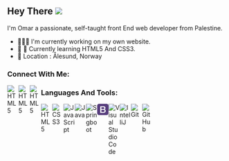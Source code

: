 ## Hey There <img src="https://media.giphy.com/media/hvRJCLFzcasrR4ia7z/giphy.gif" width="25px">
I'm Omar a passionate, self-taught front End web developer from Palestine.


- 👨🏽‍💻 I'm currently working on my own website.
- 🌱 🌱 Currently learning HTML5 And CSS3.
- 📌 Location : Ålesund, Norway

### Connect With Me:
<a href="https://www.facebook.com/people/Omar-Awad/100055771436254" target="_blank"> <img align="left" alt="HTML5" width="26px" src="https://cdn2.iconfinder.com/data/icons/social-var-1/614/2_-_Facebook-256.png"/> </a>
<a href="https://www.linkedin.com/in/omar-awad-382717210/" target="_blank"> <img align="left" alt="HTML5" width="26px" src="https://cdn1.iconfinder.com/data/icons/logotypes/32/square-linkedin-256.png"/> </a>
<a href="https://www.instagram.com/gloomygly/" target="_blank"> <img align="left" alt="HTML5" width="26px" src="https://cdn2.iconfinder.com/data/icons/social-icons-33/128/Instagram-256.png" alt="rahul_dk_jain"/> </a>







### Languages And Tools:
<a href="https://www.w3schools.com/html/default.asp" target="_blank"> <img align="left" alt="HTML5" width="26px" src="https://cdn4.iconfinder.com/data/icons/social-media-logos-6/512/96-html5-512.png"/> </a>
<a href="https://www.w3schools.com/css/default.asp" target="_blank"> <img align="left" alt="CSS3" width="26px" src="https://cdn4.iconfinder.com/data/icons/social-media-logos-6/512/121-css3-512.png"/> </a>
<a href="https://www.w3schools.com/js/default.asp" target="_blank"> <img align="left" alt="JavaScript" width="26px" src="https://cdn.iconscout.com/icon/free/png-512/javascript-2752148-2284965.png"/> </a>
<a href="https://www.w3schools.com/java/default.asp" target="_blank"> <img align="left" alt="Java" width="26px" src="https://camo.githubusercontent.com/f2e55992ca80a5e95192891e0a5027243789561975b6bceb31437b3f6ad1d1da/68747470733a2f2f696d672e69636f6e73382e636f6d2f636f6c6f722f34382f3030303030302f6a6176612d636f666665652d6375702d6c6f676f2e706e67"/> </a>ㅤ
<a href="https://spring.io/" target="_blank"> <img align="left" alt="Springboot" width="26px" src="https://cdn-images-1.medium.com/max/500/1*AbiX4LwtSNozoyfypcKvEg.png"/> </a>
<a href="https://getbootstrap.com/" target="_blank"> <img align="left" alt="Bootsrap" width="26px" src="https://raw.githubusercontent.com/github/explore/80688e429a7d4ef2fca1e82350fe8e3517d3494d/topics/bootstrap/bootstrap.png"/> </a>
<a href="https://code.visualstudio.com/download" target="_blank"> <img align="left" alt="Visual Studio Code" width="26px" src="https://upload.wikimedia.org/wikipedia/commons/thumb/9/9a/Visual_Studio_Code_1.35_icon.svg/1024px-Visual_Studio_Code_1.35_icon.svg.png"/> </a>
<a href="https://www.jetbrains.com/idea/download/#section=windows" target="_blank"> <img align="left" alt="IntelliJ" width="26px" src="https://dwglogo.com/wp-content/uploads/2017/11/IntelliJ_IDEA_logo_01.png"/> </a>
<a href="https://git-scm.com/" target="_blank"> <img align="left" alt="Git" width="26px" src="https://git-scm.com/images/logos/downloads/Git-Icon-1788C.png"/> </a>
<a href="https://github.com/" target="_blank"> <img align="left" alt="GitHub" width="26px" src="https://cdn0.iconfinder.com/data/icons/octicons/1024/mark-github-256.png"/> </a>


